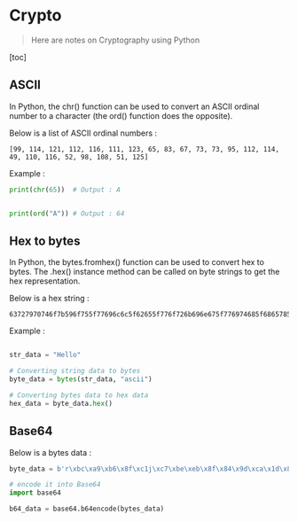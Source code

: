 # Crypto
> Here are notes on Cryptography using Python

[toc]

## ASCII
In Python, the chr() function can be used to convert an ASCII ordinal number to a character (the ord() function does the opposite).

Below is a list of ASCII ordinal numbers :
```
[99, 114, 121, 112, 116, 111, 123, 65, 83, 67, 73, 73, 95, 112, 114, 49, 110, 116, 52, 98, 108, 51, 125]
```

Example :
```python
print(chr(65))	# Output : A


print(ord("A"))	# Output : 64
```

## Hex to bytes
In Python, the bytes.fromhex() function can be used to convert hex to bytes. The .hex() instance method can be called on byte strings to get the hex representation.

Below is a hex string :
```
63727970746f7b596f755f77696c6c5f62655f776f726b696e675f776974685f6865785f737472696e67735f615f6c6f747d
```

Example :
```python

str_data = "Hello"

# Converting string data to bytes
byte_data = bytes(str_data, "ascii")

# Converting bytes data to hex data
hex_data = byte_data.hex()
```

## Base64

Below is a bytes data :

```python
byte_data = b'r\xbc\xa9\xb6\x8f\xc1j\xc7\xbe\xeb\x8f\x84\x9d\xca\x1d\x8ax>\x8a\xcf\x96y\xbf\x92i\xf7\xbf'

# encode it into Base64
import base64

b64_data = base64.b64encode(bytes_data)
```

